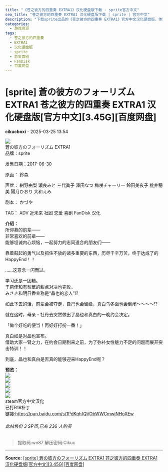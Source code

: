```yaml
---
title: "《苍之彼方的四重奏 EXTRA1》汉化硬盘版下载 - sprite官方中文"
seo_title: "苍之彼方的四重奏 EXTRA1 汉化硬盘版下载 | sprite | 官方中文"
description: "下载sprite出品的《苍之彼方的四重奏 EXTRA1》官方中文汉化硬盘版，体验近未来恋爱喜剧的精彩故事。附百度网盘链接，包含R18补丁。"
categories:
  - 游戏资源
tags:
  - 苍之彼方的四重奏
  - EXTRA1
  - 汉化硬盘版
  - sprite
  - 恋爱喜剧
  - FanDisk
  - 百度网盘
---
```


# [sprite] 蒼の彼方のフォーリズム EXTRA1 苍之彼方的四重奏 EXTRA1 汉化硬盘版[官方中文][3.45G][百度网盘]

**cikucboxi** - 2025-03-25 13:54

![](https://p.sda1.dev/22/05215dc24d395bae554ace20422b2c69/79869.jpg)  
蒼の彼方のフォーリズム EXTRA1  
品牌：sprite  
  
发售日期：2017-06-30  
  
原画： 鈴森  
  
声优： 紺野由梨 瀬良みと 三代眞子 澤田なつ 梅咲チャーリー 鈴田美夜子 桃井穂美 陽月ひおり 大和えみ  
  
剧本： かづや  
  
TAG： ADV 近未来 社团 恋爱 喜剧 FanDisk 汉化  
  
**介绍：**  
所仰慕的前辈――  
非常喜欢的前辈――  
能够坦诚内心烦恼，一起努力的志同道合的朋友们――  
  
靠着鼓起的勇气以及抓住不放的诸多重要的东西，历尽千辛万苦，终于达成了的HappyEnd！！  
  
……这意念一闪而过。  
  
学习还是一团糟。  
于莉佳和有梨華的甜点对决也完败。  
みさき和明日香宣称是“晶也的恋人”!?  
  
如此下去的话，前辈会被夺走，自己也会留级，真白乌冬面也会倒闭～～～～!?  
  
就在这时，母亲・牡丹去突然做出了晶也和真白的一晚约会决定。  
  
「做个好吃的便当！再好好打扮一番！」  
  
真白如是对晶也宣布。  
借助大家一臂之力，在约会日期到来之前，为了弥补女性魅力不足的问题而展开突击特训！！  
  
到底，晶也和真白是否真的能够迎来HappyEnd呢？  
  
**预览：**  
![](https://p.sda1.dev/22/dc214afeb76720812f4289b22e169162/ss_b552d85977c120d3242affd748ec9864bbed8fa6.jpg)  
![](https://p.sda1.dev/22/3529dad99465e8d8669a56f7d8223778/ss_cd6db7a01b18a68c25130c6ac85a2454cd299640.jpg)  
![](https://p.sda1.dev/22/1b98025e75c186ed7f7de4d9214d3f2f/ss_da304951417f1cc265fe0f4217e4c2c8e1d1e416.jpg)  
![](https://p.sda1.dev/22/dc522115f2b9935bb2acf41c5539d4d8/ss_a0ccd3ab842176f68f048b1b1a3225b9a23bb850.jpg)  
![](https://p.sda1.dev/22/2ba51e150e9dcf385d6bd74dec42ed32/ss_33dd38654050677d4fb7467d758e2badb6654b4b.jpg)  
steam官方中文汉化  
已打R18补丁  
链接:<https://pan.baidu.com/s/1PdKqhfQVObWWCmwjNHoXEw>   


###### 此帖售价 3 SP币,已有 236 人购买

> 提取码:wn87 解压密码:Cikuc


---

**Source:** [[sprite] 蒼の彼方のフォーリズム EXTRA1 苍之彼方的四重奏 EXTRA1 汉化硬盘版[官方中文][3.45G][百度网盘]](https://www.south-plus.net/read.php?tid-2496781-fpage-3.html)
<script type="application/ld+json">
{
  "@context": "https://schema.org",
  "@type": "VideoGame",
  "name": "蒼の彼方のフォーリズム EXTRA1 苍之彼方的四重奏 EXTRA1 汉化硬盘版",
  "alternateName": "[sprite] 蒼の彼方のフォーリズム EXTRA1 苍之彼方的四重奏 EXTRA1 汉化硬盘版[官方中文][3.45G][百度网盘]",
  "description": "! 蒼の彼方のフォーリズム EXTRA1 品牌：sprite 发售日期：2017-06-30 原画： 鈴森 声优： 紺野由梨 瀬良みと 三代眞子 澤田なつ 梅咲チャーリー 鈴田美夜子 桃井穂美 陽月ひおり 大和えみ 剧本： かづや TAG： ADV 近未来 社团 恋爱 喜剧 FanDisk 汉化 介绍：...",
  "image": "https://p.sda1.dev/22/05215dc24d395bae554ace20422b2c69/79869.jpg",
  "datePublished": "2025-08-31 16:54:00",
  "author": {
    "@type": "Person",
    "name": "cikucboxi"
  },
  "operatingSystem": "Windows",
  "applicationCategory": "GameApplication",
  "url": "https://www.south-plus.net/read.php?tid-2496781-fpage-3.html"
}
</script>
